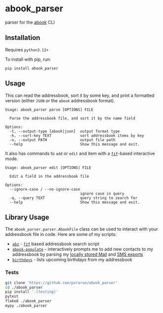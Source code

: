 # abook_parser

parser for the [abook](https://abook.sourceforge.io/) CLI

## Installation

Requires `python3.12+`

To install with pip, run:

```
pip install abook_parser
```

## Usage

This can read the addressbook, sort it by some key, and print a formatted version (either `JSON` or the `abook` addressbook format).

```
Usage: abook_parser parse [OPTIONS] FILE

  Parse the addressbook file, and sort it by the name field

Options:
  -t, --output-type [abook|json]  output format type
  -k, --sort-key TEXT             sort addressbook items by key
  -o, --output PATH               output file path
  --help                          Show this message and exit.
```

It also has commands to `add` or `edit` and item with a [`fzf`](https://github.com/junegunn/fzf)-based interactive mode.

```
Usage: abook_parser edit [OPTIONS] FILE

  Edit a field in the addressbook file

Options:
  --ignore-case / --no-ignore-case
                                  ignore case in query
  -q, --query TEXT                query string to search for
  --help                          Show this message and exit.
```

## Library Usage

The `abook_parser.parser.AbookFile` class can be used to interact with your addressbook file in code. Here are some of my scripts:

- [`abz`](https://purarue.xyz/d/abz?redirect) - [`fzf`](https://github.com/junegunn/fzf) based addressbook search script
- [`abook-populate`](https://github.com/purarue/HPI-personal/blob/master/scripts/abook-populate) - interactively prompts me to add new contacts to my addressbook by parsing my [locally stored Mail](https://github.com/purarue/HPI/blob/master/doc/MAIL_SETUP.md) and [SMS exports](https://github.com/karlicoss/HPI/blob/master/my/smscalls.py)
- [`birthdays`](https://purarue.xyz/d/birthdays?redirect) - lists upcoming birthdays from my addressbook

### Tests

```bash
git clone 'https://github.com/purarue/abook_parser'
cd ./abook_parser
pip install '.[testing]'
pytest
flake8 ./abook_parser
mypy ./abook_parser
```
